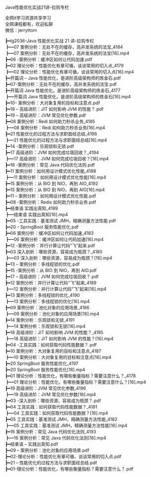 Java性能优化实战21讲-拉钩专栏

全网it学习资源共享学习<br>全网课程都有，欢迎私聊<br>微信：jerryttom<br>

┣━lg2036-Java 性能优化实战 21 讲-拉钩专栏<br> ┣━07 案例分析：无处不在的缓存，高并发系统的法宝_4184<br> ┣━07 案例分析：无处不在的缓存，高并发系统的法宝[16].mp4<br> ┣━06 -案例分析：缓冲区如何让代码加速.pdf<br> ┣━02 理论分析：性能优化有章可循，谈谈常用的切入点_4179<br> ┣━02 理论分析：性能优化有章可循，谈谈常用的切入点[16].mp4<br> ┣━开篇词 – Java 性能优化，是进阶高级架构师的炼金石.pdf<br> ┣━07-案例分析：无处不在的缓存，高并发系统的法宝.pdf<br> ┣━开篇词 Java 性能优化，是进阶高级架构师的炼金石_4177<br> ┣━开篇词 Java 性能优化，是进阶高级架构师的炼金石[16].mp4<br> ┣━10- 案例分析：大对象复用的目标和注意点.pdf<br> ┣━18 – 高级进阶：JIT 如何影响 JVM 的性能？.pdf<br> ┣━19 – 高级进阶：JVM 常见优化参数.pdf<br> ┣━08 案例分析：Redi 如何助力秒杀业务_4185<br> ┣━08 案例分析：Redi 如何助力秒杀业务[16].mp4<br> ┣━21 性能优化的过程方法与求职面经总结_4198<br> ┣━21 性能优化的过程方法与求职面经总结[16].mp4<br> ┣━14 -案例分析：乐观锁和无锁.pdf<br> ┣━17 高级进阶：JVM 如何完成垃圾回收？_4194<br> ┣━17 高级进阶：JVM 如何完成垃圾回收？[16].mp4<br> ┣━16 -案例分析：常见 Java 代码优化法则.pdf<br> ┣━11 案例分析：如何用设计模式优化性能_4188<br> ┣━11 案例分析：如何用设计模式优化性能[16].mp4<br> ┣━15 案例分析：从 BIO 到 NIO，再到 AIO_4192<br> ┣━15 案例分析：从 BIO 到 NIO，再到 AIO[16].mp4<br> ┣━11 – 案例分析：如何用设计模式优化性能.pdf<br> ┣━08 -案例分析：Redis 如何助力秒杀业务.pdf<br> ┣━结束语 实践出真知_4199<br> ┣━结束语 实践出真知[16].mp4<br> ┣━05 -工具实践：基准测试 JMH，精确测量方法性能.pdf<br> ┣━20 – SpringBoot 服务性能优化.pdf<br> ┣━06 案例分析：缓冲区如何让代码加速_4183<br> ┣━06 案例分析：缓冲区如何让代码加速[16].mp4<br> ┣━12 -案例分析：并行计算让代码“飞”起来.pdf<br> ┣━03 深入剖析：哪些资源，容易成为瓶颈？_4180<br> ┣━03 深入剖析：哪些资源，容易成为瓶颈？[16].mp4<br> ┣━13 – 案例分析：多线程锁的优化.pdf<br> ┣━15 -案例分析：从 BIO 到 NIO，再到 AIO.pdf<br> ┣━17 – 高级进阶：JVM 如何完成垃圾回收？.pdf<br> ┣━12 案例分析：并行计算让代码“飞”起来_4189<br> ┣━12 案例分析：并行计算让代码“飞”起来[16].mp4<br> ┣━13 案例分析：多线程锁的优化_4190<br> ┣━13 案例分析：多线程锁的优化[16].mp4<br> ┣━09 案例分析：池化对象的应用场景_4186<br> ┣━09 案例分析：池化对象的应用场景[16].mp4<br> ┣━14 案例分析：乐观锁和无锁_4191<br> ┣━14 案例分析：乐观锁和无锁[16].mp4<br> ┣━18 高级进阶：JIT 如何影响 JVM 的性能？_4195<br> ┣━18 高级进阶：JIT 如何影响 JVM 的性能？[16].mp4<br> ┣━04 -工具实践：如何获取代码性能数据？.pdf<br> ┣━10 案例分析：大对象复用的目标和注意点_4187<br> ┣━10 案例分析：大对象复用的目标和注意点[16].mp4<br> ┣━20 SpringBoot 服务性能优化_4197<br> ┣━20 SpringBoot 服务性能优化[16].mp4<br> ┣━01 理论分析：性能优化，有哪些衡量指标？需要注意什么？_4178<br> ┣━01 理论分析：性能优化，有哪些衡量指标？需要注意什么？[16].mp4<br> ┣━19 高级进阶：JVM 常见优化参数_4196<br> ┣━19 高级进阶：JVM 常见优化参数[16].mp4<br> ┣━03 -深入剖析：哪些资源，容易成为瓶颈？.pdf<br> ┣━04 工具实践：如何获取代码性能数据？_4181<br> ┣━04 工具实践：如何获取代码性能数据？[16].mp4<br> ┣━05 工具实践：基准测试 JMH，精确测量方法性能_4182<br> ┣━05 工具实践：基准测试 JMH，精确测量方法性能[16].mp4<br> ┣━16 案例分析：常见 Java 代码优化法则_4193<br> ┣━16 案例分析：常见 Java 代码优化法则[16].mp4<br> ┣━结束语 – 实践出真知.pdf<br> ┣━09 – 案例分析：池化对象的应用场景.pdf<br> ┣━02-理论分析：性能优化有章可循，谈谈常用的切入点.pdf<br> ┣━21 – 性能优化的过程方法与求职面经总结.pdf<br> ┣━01-理论分析：性能优化，有哪些衡量指标？需要注意什么？.pdf